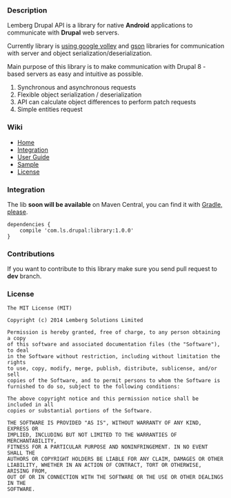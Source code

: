 ### Description

Lemberg Drupal API is a library for native **Android** applications to communicate with **Drupal** web servers.

Currently library is [using google volley] and [gson] libraries for communication with server and object serialization/deserialization.

Main purpose of this library is to make communication with Drupal 8 - based servers as easy and intuitive as possible.

1. Synchronous and asynchronous requests
2. Flexible object serialization / deserialization
3. API can calculate object differences to perform patch requests
4. Simple entities request

### Wiki

* [Home]
* [Integration]
* [User Guide]
* [Sample]
* [License]

### Integration

The lib **soon will be available** on Maven Central, you can find it with [Gradle, please].

```
dependencies {
    compile 'com.ls.drupal:library:1.0.0'
}
```

### Contributions

If you want to contribute to this library make sure you send pull request to **dev** branch.

### License

```
The MIT License (MIT)

Copyright (c) 2014 Lemberg Solutions Limited

Permission is hereby granted, free of charge, to any person obtaining a copy
of this software and associated documentation files (the "Software"), to deal
in the Software without restriction, including without limitation the rights
to use, copy, modify, merge, publish, distribute, sublicense, and/or sell
copies of the Software, and to permit persons to whom the Software is
furnished to do so, subject to the following conditions:

The above copyright notice and this permission notice shall be included in all
copies or substantial portions of the Software.

THE SOFTWARE IS PROVIDED "AS IS", WITHOUT WARRANTY OF ANY KIND, EXPRESS OR
IMPLIED, INCLUDING BUT NOT LIMITED TO THE WARRANTIES OF MERCHANTABILITY,
FITNESS FOR A PARTICULAR PURPOSE AND NONINFRINGEMENT. IN NO EVENT SHALL THE
AUTHORS OR COPYRIGHT HOLDERS BE LIABLE FOR ANY CLAIM, DAMAGES OR OTHER
LIABILITY, WHETHER IN AN ACTION OF CONTRACT, TORT OR OTHERWISE, ARISING FROM,
OUT OF OR IN CONNECTION WITH THE SOFTWARE OR THE USE OR OTHER DEALINGS IN THE
SOFTWARE.
```

[using google volley]:https://android.googlesource.com/platform/frameworks/volley
[gson]:https://code.google.com/p/google-gson/
[Home]:https://github.com/lemberg/d8androidsdk/wiki
[Integration]:https://github.com/lemberg/d8androidsdk/wiki/Integration
[User Guide]:https://github.com/lemberg/d8androidsdk/wiki/User-Guide
[Sample]:https://github.com/lemberg/d8androidsdk/wiki/Sample
[License]:https://github.com/lemberg/d8androidsdk/wiki/License
[Gradle, please]:http://gradleplease.appspot.com/